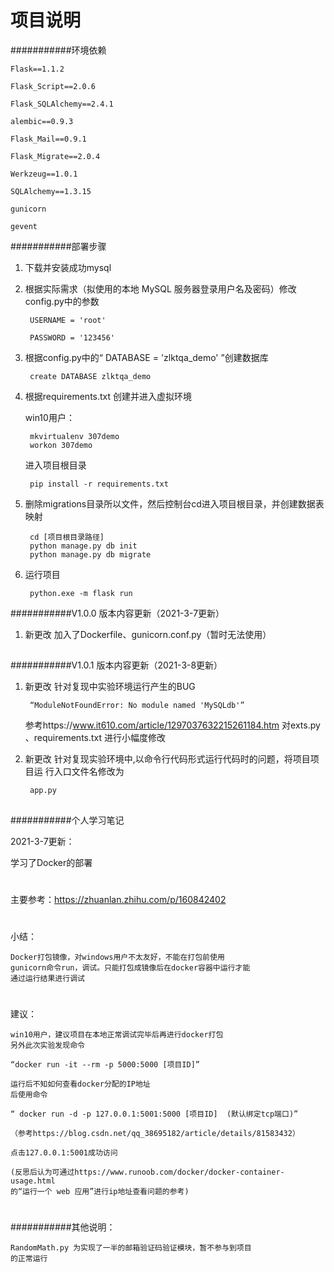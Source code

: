 项目说明
===========================

###########环境依赖

    Flask==1.1.2
    
    Flask_Script==2.0.6
    
    Flask_SQLAlchemy==2.4.1
    
    alembic==0.9.3
    
    Flask_Mail==0.9.1
    
    Flask_Migrate==2.0.4
    
    Werkzeug==1.0.1
    
    SQLAlchemy==1.3.15
    
    gunicorn
    
    gevent

###########部署步骤
1. 下载并安装成功mysql

2. 根据实际需求（拟使用的本地 MySQL 服务器登录用户名及密码）修改config.py中的参数

        USERNAME = 'root'
            
        PASSWORD = '123456'

3. 根据config.py中的“ DATABASE = 'zlktqa_demo' ”创建数据库

        create DATABASE zlktqa_demo    
        
4. 根据requirements.txt 创建并进入虚拟环境

    win10用户：
    
        mkvirtualenv 307demo
        workon 307demo
     
     进入项目根目录
     
        pip install -r requirements.txt

5. 删除migrations目录所以文件，然后控制台cd进入项目根目录，并创建数据表映射 

        cd [项目根目录路径]
        python manage.py db init   
        python manage.py db migrate   

6. 运行项目

        python.exe -m flask run


###########V1.0.0 版本内容更新（2021-3-7更新）
1. 新更改	加入了Dockerfile、gunicorn.conf.py（暂时无法使用） 

##
###########V1.0.1 版本内容更新（2021-3-8更新）
1. 新更改	针对复现中实验环境运行产生的BUG

        “ModuleNotFoundError: No module named 'MySQLdb'” 
   参考https://www.it610.com/article/1297037632215261184.htm 对exts.py
   、requirements.txt 进行小幅度修改
   
2. 新更改	针对复现实验环境中,以命令行代码形式运行代码时的问题，将项目项目运
   行入口文件名修改为
   
        app.py
   
##
###########个人学习笔记

2021-3-7更新：

学习了Docker的部署
#
主要参考：https://zhuanlan.zhihu.com/p/160842402
#
小结：

    Docker打包镜像，对windows用户不太友好，不能在打包前使用
    gunicorn命令run，调试。只能打包成镜像后在docker容器中运行才能
    通过运行结果进行调试
#


建议：


    win10用户，建议项目在本地正常调试完毕后再进行docker打包
    另外此次实验发现命令
    
    “docker run -it --rm -p 5000:5000 [项目ID]”
    
    运行后不知如何查看docker分配的IP地址
    后使用命令
    
    “ docker run -d -p 127.0.0.1:5001:5000 [项目ID]  (默认绑定tcp端口)”
    
    （参考https://blog.csdn.net/qq_38695182/article/details/81583432）
    
    点击127.0.0.1:5001成功访问
    
    (反思后认为可通过https://www.runoob.com/docker/docker-container-usage.html 
    的“运行一个 web 应用”进行ip地址查看问题的参考)



#

###########其他说明：

    RandomMath.py 为实现了一半的邮箱验证码验证模块，暂不参与到项目
    的正常运行
#